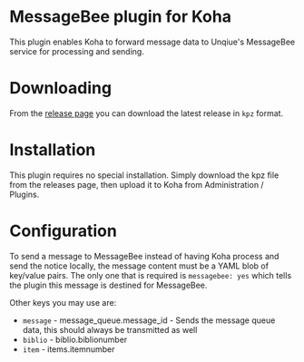 # MessageBee plugin for Koha

This plugin enables Koha to forward message data to Unqiue's MessageBee service for processing and sending.

# Downloading

From the [release page](https://github.com/bywatersolutions/koha-plugin-email-footer/releases) you can download the latest release in `kpz` format.

# Installation

This plugin requires no special installation. Simply download the kpz file from the releases page, then upload it to Koha from Administration / Plugins.

# Configuration

To send a message to MessageBee instead of having Koha process and send the notice locally,
the message content must be a YAML blob of key/value pairs. The only one that is required
is `messagebee: yes` which tells the plugin this message is destined for MessageBee.

Other keys you may use are:
* `message` - message_queue.message_id - Sends the message queue data, this should always be transmitted as well
* `biblio` - biblio.biblionumber
* `item` - items.itemnumber
